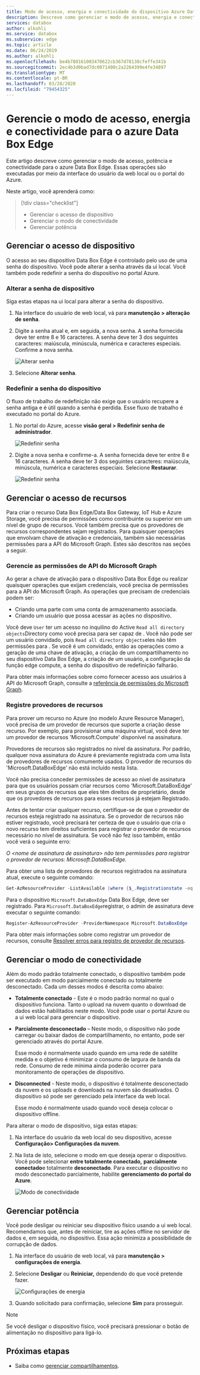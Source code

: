 ```yaml
---
title: Modo de acesso, energia e conectividade do dispositivo Azure Data Box Edge | Microsoft Docs
description: Descreve como gerenciar o modo de acesso, energia e conectividade para o dispositivo Azure Data Box Edge que ajuda a transferir dados para o Azure
services: databox
author: alkohli
ms.service: databox
ms.subservice: edge
ms.topic: article
ms.date: 06/24/2019
ms.author: alkohli
ms.openlocfilehash: be4b780161003470622cb367d78138cfeffe341b
ms.sourcegitcommit: 2ec4b3d0bad7dc0071400c2a2264399e4fe34897
ms.translationtype: MT
ms.contentlocale: pt-BR
ms.lasthandoff: 03/28/2020
ms.locfileid: "79454325"
---
```

# <a name="manage-access-power-and-connectivity-mode-for-your-azure-data-box-edge"></a>Gerencie o modo de acesso, energia e conectividade para o azure Data Box Edge

Este artigo descreve como gerenciar o modo de acesso, potência e conectividade para o azure Data Box Edge. Essas operações são executadas por meio da interface do usuário da web local ou o portal do Azure.

Neste artigo, você aprenderá como:

> [!div class="checklist"]
> * Gerenciar o acesso de dispositivo
> * Gerenciar o modo de conectividade
> * Gerenciar potência


## <a name="manage-device-access"></a>Gerenciar o acesso de dispositivo

O acesso ao seu dispositivo Data Box Edge é controlado pelo uso de uma senha do dispositivo. Você pode alterar a senha através da ui local. Você também pode redefinir a senha do dispositivo no portal Azure.

### <a name="change-device-password"></a>Alterar a senha de dispositivo

Siga estas etapas na ui local para alterar a senha do dispositivo.

1. Na interface do usuário de web local, vá para **manutenção > alteração de senha**.
2. Digite a senha atual e, em seguida, a nova senha. A senha fornecida deve ter entre 8 e 16 caracteres. A senha deve ter 3 dos seguintes caracteres: maiúscula, minúscula, numérica e caracteres especiais. Confirme a nova senha.

    ![Alterar senha](media/data-box-edge-manage-access-power-connectivity-mode/change-password-1.png)

3. Selecione **Alterar senha**.
 
### <a name="reset-device-password"></a>Redefinir a senha do dispositivo

O fluxo de trabalho de redefinição não exige que o usuário recupere a senha antiga e é útil quando a senha é perdida. Esse fluxo de trabalho é executado no portal do Azure.

1. No portal do Azure, acesse **visão geral > Redefinir senha de administrador**.

    ![Redefinir senha](media/data-box-edge-manage-access-power-connectivity-mode/reset-password-1.png)


2. Digite a nova senha e confirme-a. A senha fornecida deve ter entre 8 e 16 caracteres. A senha deve ter 3 dos seguintes caracteres: maiúscula, minúscula, numérica e caracteres especiais. Selecione **Restaurar**.

    ![Redefinir senha](media/data-box-edge-manage-access-power-connectivity-mode/reset-password-2.png)

## <a name="manage-resource-access"></a>Gerenciar o acesso de recursos

Para criar o recurso Data Box Edge/Data Box Gateway, IoT Hub e Azure Storage, você precisa de permissões como contribuinte ou superior em um nível de grupo de recursos. Você também precisa que os provedores de recursos correspondentes sejam registrados. Para quaisquer operações que envolvam chave de ativação e credenciais, também são necessárias permissões para a API do Microsoft Graph. Estes são descritos nas seções a seguir.

### <a name="manage-microsoft-graph-api-permissions"></a>Gerencie as permissões de API do Microsoft Graph

Ao gerar a chave de ativação para o dispositivo Data Box Edge ou realizar quaisquer operações que exijam credenciais, você precisa de permissões para a API do Microsoft Graph. As operações que precisam de credenciais podem ser:

-  Criando uma parte com uma conta de armazenamento associada.
-  Criando um usuário que possa acessar as ações no dispositivo.

Você deve `User` ter um acesso no inquilino do Active `Read all directory objects`Directory como você precisa para ser capaz de . Você não pode ser um usuário convidado, pois `Read all directory objects`eles não têm permissões para . Se você é um convidado, então as operações como a geração de uma chave de ativação, a criação de um compartilhamento no seu dispositivo Data Box Edge, a criação de um usuário, a configuração da função edge compute, a senha do dispositivo de redefinição falharão.

Para obter mais informações sobre como fornecer acesso aos usuários à API do Microsoft Graph, consulte a [referência de permissões do Microsoft Graph](https://docs.microsoft.com/graph/permissions-reference).

### <a name="register-resource-providers"></a>Registre provedores de recursos

Para prover um recurso no Azure (no modelo Azure Resource Manager), você precisa de um provedor de recursos que suporte a criação desse recurso. Por exemplo, para provisionar uma máquina virtual, você deve ter um provedor de recursos 'Microsoft.Compute' disponível na assinatura.
 
Provedores de recursos são registrados no nível da assinatura. Por padrão, qualquer nova assinatura do Azure é previamente registrada com uma lista de provedores de recursos comumente usados. O provedor de recursos do 'Microsoft.DataBoxEdge' não está incluído nesta lista.

Você não precisa conceder permissões de acesso ao nível de assinatura para que os usuários possam criar recursos como 'Microsoft.DataBoxEdge' em seus grupos de recursos que eles têm direitos de proprietário, desde que os provedores de recursos para esses recursos já estejam Registrado.

Antes de tentar criar qualquer recurso, certifique-se de que o provedor de recursos esteja registrado na assinatura. Se o provedor de recursos não estiver registrado, você precisará ter certeza de que o usuário que cria o novo recurso tem direitos suficientes para registrar o provedor de recursos necessário no nível de assinatura. Se você não fez isso também, então você verá o seguinte erro:

*O \<nome de assinatura de assinatura> não tem permissões para registrar o provedor de recursos: Microsoft.DataBoxEdge.*


Para obter uma lista de provedores de recursos registrados na assinatura atual, execute o seguinte comando:

```PowerShell
Get-AzResourceProvider -ListAvailable |where {$_.Registrationstate -eq "Registered"}
```

Para o dispositivo `Microsoft.DataBoxEdge` Data Box Edge, deve ser registrado. Para `Microsoft.DataBoxEdge`registrar, o admin de assinatura deve executar o seguinte comando:

```PowerShell
Register-AzResourceProvider -ProviderNamespace Microsoft.DataBoxEdge
```

Para obter mais informações sobre como registrar um provedor de recursos, consulte [Resolver erros para registro de provedor de recursos](https://docs.microsoft.com/azure/azure-resource-manager/resource-manager-register-provider-errors).

## <a name="manage-connectivity-mode"></a>Gerenciar o modo de conectividade

Além do modo padrão totalmente conectado, o dispositivo também pode ser executado em modo parcialmente conectado ou totalmente desconectado. Cada um desses modos é descrita como abaixo:

- **Totalmente conectado** - Este é o modo padrão normal no qual o dispositivo funciona. Tanto o upload na nuvem quanto o download de dados estão habilitados neste modo. Você pode usar o portal Azure ou a ui web local para gerenciar o dispositivo.

- **Parcialmente desconectado** – Neste modo, o dispositivo não pode carregar ou baixar dados de compartilhamento, no entanto, pode ser gerenciado através do portal Azure.

    Esse modo é normalmente usado quando em uma rede de satélite medida e o objetivo é minimizar o consumo de largura de banda da rede. Consumo de rede mínima ainda poderão ocorrer para monitoramento de operações de dispositivo.

- **Disconnected** - Neste modo, o dispositivo é totalmente desconectado da nuvem e os uploads e downloads na nuvem são desativados. O dispositivo só pode ser gerenciado pela interface da web local.

    Esse modo é normalmente usado quando você deseja colocar o dispositivo offline.

Para alterar o modo de dispositivo, siga estas etapas:

1. Na interface do usuário da web local do seu dispositivo, acesse **Configuração> Configurações da nuvem**.
2. Na lista de isto, selecione o modo em que deseja operar o dispositivo. Você pode selecionar **entre totalmente conectado,** **parcialmente conectado**e totalmente **desconectado**. Para executar o dispositivo no modo desconectado parcialmente, habilite **gerenciamento do portal do Azure**.

    ![Modo de conectividade](media/data-box-edge-manage-access-power-connectivity-mode/connectivity-mode.png)
 
## <a name="manage-power"></a>Gerenciar potência

Você pode desligar ou reiniciar seu dispositivo físico usando a ui web local. Recomendamos que, antes de reiniciar, tire as ações offline no servidor de dados e, em seguida, no dispositivo. Essa ação minimiza a possibilidade de corrupção de dados.

1. Na interface do usuário de web local, vá para **manutenção > configurações de energia**.
2. Selecione **Desligar** ou **Reiniciar,** dependendo do que você pretende fazer.

    ![Configurações de energia](media/data-box-edge-manage-access-power-connectivity-mode/shut-down-restart-1.png)

3. Quando solicitado para confirmação, selecione **Sim** para prosseguir.

> [!NOTE]
> Se você desligar o dispositivo físico, você precisará pressionar o botão de alimentação no dispositivo para ligá-lo.

## <a name="next-steps"></a>Próximas etapas

- Saiba como [gerenciar compartilhamentos](data-box-edge-manage-shares.md).
